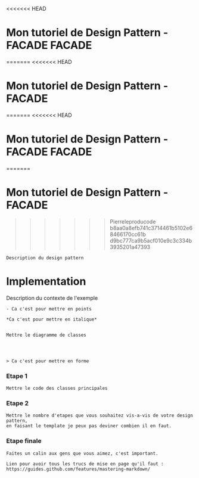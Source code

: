 <<<<<<< HEAD
# Mon tutoriel de Design Pattern - FACADE FACADE
=======
<<<<<<< HEAD
# Mon tutoriel de Design Pattern - FACADE
=======
<<<<<<< HEAD
# Mon tutoriel de Design Pattern - FACADE FACADE
=======
# Mon tutoriel de Design Pattern - FACADE
>>>>>>> Pierreleproducode
>>>>>>> b8aa0a8efb741c3714461b5102e68466170cc61b
>>>>>>> d9bc777ca9b5acf010e9c3c334b3935201a47393

    Description du design pattern

# Implementation

Description du contexte de l'exemple


    - Ca c'est pour mettre en points

    *Ca c'est pour mettre en italique*


    Mettre le diagramme de classes




    > Ca c'est pour mettre en forme

### Etape 1

    Mettre le code des classes principales

### Etape 2


    Mettre le nombre d'etapes que vous souhaitez vis-a-vis de votre design pattern, 
    en faisant le template je peux pas deviner combien il en faut.


### Etape finale

    Faites un calin aux gens que vous aimez, c'est important.

    Lien pour avoir tous les trucs de mise en page qu'il faut : https://guides.github.com/features/mastering-markdown/
